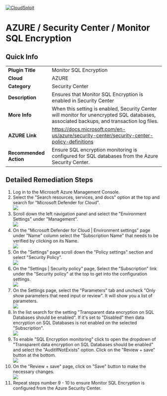 [![CloudSploit](https://cloudsploit.com/img/logo-new-big-text-100.png "CloudSploit")](https://cloudsploit.com)

# AZURE / Security Center / Monitor SQL Encryption

## Quick Info

| | |
|-|-|
| **Plugin Title** | Monitor SQL Encryption |
| **Cloud** | AZURE |
| **Category** | Security Center |
| **Description** | Ensures that Monitor SQL Encryption is enabled in Security Center |
| **More Info** | When this setting is enabled, Security Center will monitor for unencrypted SQL databases, associated backups, and transaction log files. |
| **AZURE Link** | https://docs.microsoft.com/en-us/azure/security-center/security-center-policy-definitions |
| **Recommended Action** | Ensure SQL encryption monitoring is configured for SQL databases from the Azure Security Center. |

## Detailed Remediation Steps

1. Log in to the Microsoft Azure Management Console.
2. Select the "Search resources, services, and docs" option at the top and search for "Microsoft Defender for Cloud". </br> <img src="/resources/azure/securitycenter/monitor-nsg-enabled/step2.png"/>
3. Scroll down the left navigation panel and select the "Environment Settings" under "Management".</br> <img src="/resources/azure/securitycenter/monitor-nsg-enabled/step3.png"/>
4. On the "Microsoft Defender for Cloud | Environment settings" page under "Name" column select the "Subscription Name" that needs to be verified by clicking on its Name.</br> <img src="/resources/azure/securitycenter/monitor-nsg-enabled/step4.png"/>
5. On the "Settings" page scroll down the "Policy settings" section and select "Security Policy".</br> <img src="/resources/azure/securitycenter/monitor-nsg-enabled/step5.png"/>
6. On the "Settings | Security policy" page, Select the "Subscription" link under the "Security policy" at the top to get into the configuration settings.</br> <img src="/resources/azure/securitycenter/monitor-nsg-enabled/step6.png"/>
7. On the Settings page, select the "Parameters" tab and uncheck "Only show parameters that need input or review". It will show you a list of parameters.</br>  <img src="/resources/azure/securitycenter/monitor-nsg-enabled/step7.png"/>
8. In the list search for the setting "Transparent data encryption on SQL Databases should be enabled". If it's set to "Disabled" then data encryption on SQL Databases is not enabled on the selected "Subscription".</br> <img src="/resources/azure/securitycenter/monitor-nsg-enabled/step8.png"/>
9. To enable "SQL Encryption monitoring" click to open the dropdown of "Transparent data encryption on SQL Databases should be enabled" and select the "AuditIfNotExists" option. Click on the "Review + save" button at the bottom.</br> <img src="/resources/azure/securitycenter/monitor-nsg-enabled/step9.png"/>
10. On the "Review + save" page, click on "Save" button to make the necessary changes.</br> <img src="/resources/azure/securitycenter/monitor-nsg-enabled/step10.png"/>
11. Repeat steps number 9 - 10 to ensure Monitor SQL Encryption is configured from the Azure Security Center.</br>
